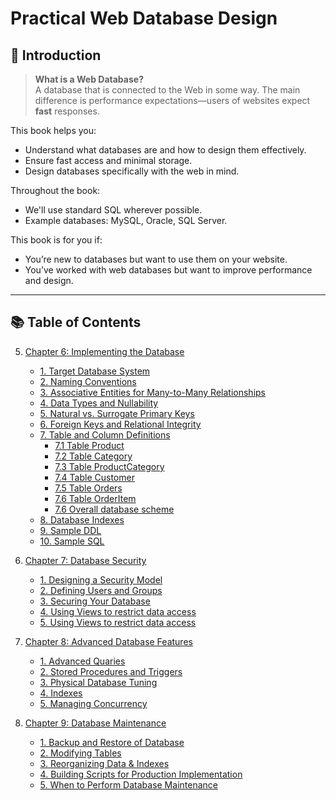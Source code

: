 # Practical Web Database Design

## 📘 Introduction

> **What is a Web Database?**  
A database that is connected to the Web in some way. The main difference is performance expectations—users of websites expect **fast** responses.

This book helps you:
- Understand what databases are and how to design them effectively.
- Ensure fast access and minimal storage.
- Design databases specifically with the web in mind.

Throughout the book:
- We'll use standard SQL wherever possible.
- Example databases: MySQL, Oracle, SQL Server.

This book is for you if:
- You’re new to databases but want to use them on your website.
- You’ve worked with web databases but want to improve performance and design.

---

## 📚 Table of Contents

5. [Chapter 6: Implementing the Database](/summaries/ch-6/notes/chapter-6-notes.md)
   - [1. Target Database System](/summaries/ch-6/notes/chapter-6-notes.md#1️⃣-target-database-system)
   - [2. Naming Conventions](/summaries/ch-6/notes/chapter-6-notes.md#2️⃣-naming-conventions)
   - [3. Associative Entities for Many-to-Many Relationships](/summaries/ch-6/notes/chapter-6-notes.md#3️⃣-associative-entities-for-many-to-many-relationships)
   - [4. Data Types and Nullability](/summaries/ch-6/notes/chapter-6-notes.md#4️⃣-data-types-and-nullability)
   - [5. Natural vs. Surrogate Primary Keys](/summaries/ch-6/notes/chapter-6-notes.md#5️⃣-natural-vs-surrogate-primary-keys)
   - [6. Foreign Keys and Relational Integrity](/summaries/ch-6/notes/chapter-6-notes.md#6️⃣-relational-integrity-rule)
   - [7. Table and Column Definitions](/summaries/ch-6/notes/chapter-6-notes.md#7️⃣-table-and-column-definitions--product-table)
     - [7.1 Table Product](/summaries/ch-6/notes/chapter-6-notes.md#-table-product)
     - [7.2 Table Category](/summaries/ch-6/notes/chapter-6-notes.md#-table-category)
     - [7.3 Table ProductCategory](/summaries/ch-6/notes/chapter-6-notes.md#-table-productcategory)
     - [7.4 Table Customer](/summaries/ch-6/notes/chapter-6-notes.md#-table-customer)
     - [7.5 Table Orders](/summaries/ch-6/notes/chapter-6-notes.md#-table-orders)
     - [7.6 Table OrderItem](/summaries/ch-6/notes/chapter-6-notes.md#-table-orderitem)
     - [7.6 Overall database scheme](/summaries/ch-6/notes/chapter-6-notes.md#-overall-database-scheme-)
   - [8. Database Indexes](/summaries/ch-6/notes/chapter-6-notes.md#8️⃣-database-indexes)
   - [9. Sample DDL](/summaries/ch-6/notes/chapter-6-notes.md#9️⃣-sql-ddl-example-table-creation-and-indexing)
   - [10. Sample SQL](/summaries/ch-6/notes/chapter-6-notes.md#-sample-sql--search-for-products)

6. [Chapter 7: Database Security](/summaries/ch-7/notes/chapter-7-notes.md)
   - [1. Designing a Security Model](/summaries/ch-7/notes/chapter-7-notes.md#1️⃣-designing-a-security-model)
   - [2. Defining Users and Groups](/summaries/ch-7/notes/chapter-7-notes.md#2️⃣-defining-users-and-groups)
   - [3. Securing Your Database](/summaries/ch-7/notes/chapter-7-notes.md#3️⃣-securing-your-database)
   - [4. Using Views to restrict data access](/summaries/ch-7/notes/chapter-7-notes.md#4️⃣-using-views-to-restrict-data-access)
   - [5. Using Views to restrict data access](/summaries/ch-7/notes/chapter-7-notes.md#5️⃣-network-security-for-your-rdbms)

7. [Chapter 8: Advanced Database Features](/summaries/ch-8/notes/chapter-8-notes.md)
   - [1. Advanced Quaries](/summaries/ch-8/notes/chapter-8-notes.md#1️⃣-advanced-quaries)
   - [2. Stored Procedures and Triggers](/summaries/ch-8/notes/chapter-8-notes.md#2️⃣-stored-procedures-and-triggers)
   - [3. Physical Database Tuning](/summaries/ch-8/notes/chapter-8-notes.md#3️⃣-physical-database-tuning)
   - [4. Indexes](/summaries/ch-8/notes/chapter-8-notes.md#4️⃣-understanding-indexes-a-practical-view)
   - [5. Managing Concurrency](/summaries/ch-8/notes/chapter-8-notes.md#5️⃣-managing-concurrency-in-databases)

8. [Chapter 9: Database Maintenance](/summaries/ch-9/notes/Chapter-9-notes.md)
   - [1. Backup and Restore of Database](/summaries/ch-9/notes/Chapter-9-notes.md##-1.-Backup-&-Restore)
   - [2. Modifying Tables](/summaries/ch-9/notes/Chapter-9-notes.md##-3.-Modifying-Tables)
   - [3. Reorganizing Data & Indexes](/summaries/ch-9/notes/Chapter-9-notes.md##-4.-Reorganizing-Data-&-Indexes)
   - [4. Building Scripts for Production Implementation](/summaries/ch-9/notes/Chapter-9-notes.md##-5.-Building-Scripts-for-Production-Implementation)
   - [5. When to Perform Database Maintenance](/summaries/ch-9/notes/Chapter-9-notes.md##-6.-When-to-Perform-Database-Maintenance)



     



